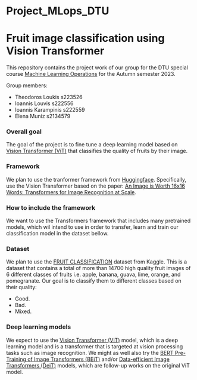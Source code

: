 # Project_MLops_DTU
Fruit image classification using Vision Transformer 
===================================================

This repository contains the project work of our group for the DTU special course [Machine Learning Operations](https://kurser.dtu.dk/course/02476) for the Autumn semester 2023.

Group members:
- Theodoros Loukis s223526
- Ioannis Louvis s222556
- Ioannis Karampinis s222559
- Elena Muniz s2134579


### Overall goal
The goal of the project is to fine tune a deep learning model based on [Vision Transformer (ViT)](https://huggingface.co/docs/transformers/model_doc/vit) that classifies the quality of fruits by their image.
 

### Framework
We plan to use the tranformer framework from [Huggingface](https://huggingface.co/). Specifically, use the Vision Transformer based on the paper:
[An Image is Worth 16x16 Words: Transformers for Image Recognition at Scale](https://arxiv.org/abs/2010.11929).


### How to include the framework
We want to use the Transformers framework that includes many pretrained models, which wil intend to use in order to transfer, learn and train our classification model in the dataset bellow.


### Dataset
We plan to use the [FRUIT CLASSIFICATION](https://www.kaggle.com/datasets/shashwatwork/fruitnet-indian-fruits-dataset-with-quality) dataset from Kaggle. This is a dataset that contains a total of more than 14700 high quality fruit images of 6 different classes of fruits i.e. apple, banana, guava, lime, orange, and pomegranate. Our goal is to classify them to different classes based on their quality:
- Good.
- Bad.
- Mixed.

### Deep learning models
We expect to use the [Vision Transformer (ViT)](https://huggingface.co/docs/transformers/model_doc/vit) model, which is a deep learning model and is a transformer that is targeted at vision processing tasks such as image recognition. 
We might as well also try the [BERT Pre-Training of Image Transformers (BEiT)](https://huggingface.co/docs/transformers/v4.25.1/en/model_doc/beit) and/or [Data-efficient Image Transformers (DeiT)](https://huggingface.co/docs/transformers/v4.25.1/en/model_doc/deit) models, which are follow-up works on the original ViT model.
